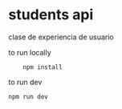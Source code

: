 # students api

clase de experiencia de usuario

to run locally

        npm install

to run dev

    npm run dev
